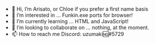 - 👋 Hi, I’m Arisato, or Chloe if you prefer a first name basis
- 👀 I’m interested in ... Funkin.exe ports for browser!
- 🌱 I’m currently learning ... HTML and JavaScript!
- 💞️ I’m looking to collaborate on ...
nothing, at the moment.
- 📫 How to reach me 
Discord: uzumaki🆖#5729

